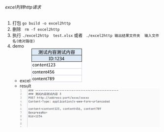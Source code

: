 ###### excel列转http请求
1. 打包 ` go build -o excel2http `
2. 删除 ` rm -f excel2http`
2. 执行 ` ./excel2http  test.xlsx ` 或者 ` ./excel2http 输出结果文件夹  输入文件名(绝对路径)`
3. demo
   - excel ![img_1.png](img_1.png) 
   - result ![img_2.png](img_2.png)